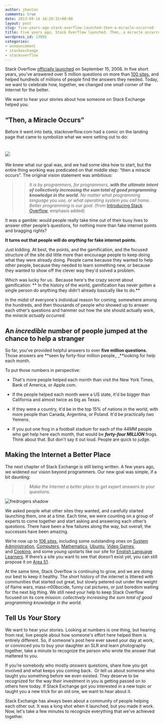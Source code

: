 ```yaml
---
author: jhanlon
comments: true
date: 2013-09-16 16:20:31+00:00
layout: post
slug: five-years-ago-stack-overflow-launched-then-a-miracle-occurred
title: Five years ago, Stack Overflow launched. Then, a miracle occurred.
wordpress_id: 13995
categories:
- announcement
- stackexchange
- stackoverflow
---
```





Stack Overflow [officially launched](http://www.codinghorror.com/blog/2008/09/stack-overflow-none-of-us-is-as-dumb-as-all-of-us.html) on September 15, 2008. In five short years, you've answered over 5 million questions on more than [100 sites](http://stackexchange.com/sites), and helped hundreds of millions of people find the answers they needed. Today, we want to celebrate how, together, we changed one small corner of the Internet for the better.




We want to hear your stories about how someone on Stack Exchange helped you.





## “Then, a Miracle Occurs”




Before it went into beta, stackoverflow.com had a comic on the landing page that came to symbolize what we were setting out to do:





# [![](http://blog.stackoverflow.com/wp-content/uploads/then-a-miracle-occurs-cartoon.png)](http://blog.stackoverflow.com/2008/09/then-a-miracle-occurs-public-beta/)




We knew what our goal was, and we had some idea how to start, but the entire thing working was predicated on that middle step: “then a miracle occurs”. The original vision statement was ambitious:





<blockquote>

> 
> _It is by programmers, for programmers, **with the ultimate intent of collectively increasing the sum total of good programming knowledge in the world.** No matter what programming language you use, or what operating system you call home. Better programming is our goal._ (from [Introducing Stack Overflow](http://www.codinghorror.com/blog/2008/04/introducing-stackoverflow-com.html), emphasis added)
> 
> 
</blockquote>




It was a gamble: would people really take time out of their busy lives to answer other people’s questions, for nothing more than fake internet points and bragging rights?




**It turns out that people will do _anything_ for fake internet points.**




Just kidding. At best, the points, and the gamification, and the focused structure of the site did little more than encourage people to keep doing what they were already doing. People came because they wanted to help other people, because they needed to learn something new, or because they wanted to show off the clever way they'd solved a problem.


Which was lucky for us.  Because here's the crazy secret about gamification: ** In the history of the world, gamification has never gotten a single person do anything they didn't already basically like to do.**


In the midst of everyone's individual reason for coming, somewhere among the hundreds, and then thousands of people who showed up to answer each other’s questions and hammer out how the site should actually work, _the miracle actually occurred._





## An _incredible_ number of people jumped at the chance to help a stranger


So far, you've provided helpful answers to over **five million questions**. Those answers are **seen by forty-four million people_ _**looking for help each month.

To put those numbers in perspective:



	
  * That's more people helped each month than visit the New York Times, Bank of America, or Apple.com.

	
  * If the people helped each month were a US state, it'd be bigger than California and almost twice as big as Texas.

	
  * If they were a country, it'd be in the top 15% of nations in the world, with more people than Canada, Argentina, or Poland. It'd be practically _two_ Yemens.

	
  * If you put one frog in a football stadium for each of the 44MM people who get help here each month, that would be **_forty-four MILLION_** frogs. Think about that. But don't say it out loud. People are quick to judge.




## Making the Internet a Better Place




The next chapter of Stack Exchange is still being written. A few years ago, we widened our vision beyond programmers. Our new goal was simple, if a bit daunting:





<blockquote>

> 
> _Make the Internet a better place to get expert answers to your questions._
> 
> 
</blockquote>


![fredrogers shadow](http://blog.stackoverflow.com/wp-content/uploads/fredrogers-shadow-300x266.jpg)


We asked people what other sites they wanted, and carefully started launching them, one at a time. Each time, we were counting on a group of experts to come together and start asking and answering each other’s questions. There have been a few failures along the way, but overall, the successes have been amazing.


We’re now up to [106 sites](http://stackexchange.com/sites), including some outstanding ones on [System Administration](http://serverfault.com), [Computers](http://superuser.com), [Mathematics](http://math.stackexchange.com), [Ubuntu](http://askubuntu.com), [Video Games](http://arqade.com), and [Cooking](http://seasonedadvice.com), and some young upstarts like our site for [English Language Learners](http://ell.stackexchange.com/). If there’s a site you want to see that doesn’t exist yet, you can still propose it on [Area 51](http://area51.stackexchange.com).


At the same time, Stack Overflow is continuing to grow, and we are doing our best to keep it healthy. The short history of the internet is littered with communities that started out great, but slowly petered out under the weight of flame wars, mass-n00bocide, funny cat pictures, or just boredom waiting for the next big thing. We still need your help to keep Stack Overflow focused on its core mission: _collectively increasing the sum total of good programming knowledge in the world._





## Tell Us _Your_ Story




We want to hear your stories. Looking at numbers is one thing, but hearing from real, live people about how someone's effort here helped them is entirely different. So, if someone's post here ever saved your day at work, or convinced you to buy your daughter an SLR and learn photography together, take a minute to recognize the person who wrote the answer that mattered to you.




If you’re somebody who mostly _answers_ questions, share how you got involved and what keeps you coming back.  Or tell us about someone who taught you something before we even existed. They deserve to be recognized for the way their investment in you is getting passed on to others here today. If Stack Exchange got you interested in a new topic or taught you a new trick for an old one, we want to hear about it.


Stack Exchange has always been about a community of people helping each other out. It was a long shot when it launched, but you made it work. Now, let's take a few minutes to recognize everything that we've achieved together.


